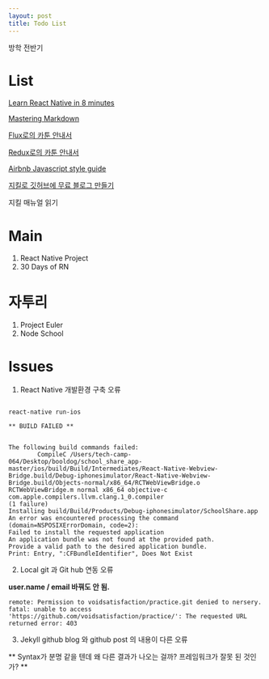 ```yaml
---
layout: post
title: Todo List
---
```


방학 전반기

# List

[Learn React Native in 8 minutes](https://medium.com/learning-new-stuff/learn-react-js-in-7-min-92a1ef023003#.o8uks1h7c)

[Mastering Markdown](https://guides.github.com/features/mastering-markdown/)

[Flux로의 카툰 안내서](http://bestalign.github.io/2015/10/06/cartoon-guide-to-flux/)

[Redux로의 카툰 안내서](http://bestalign.github.io/2015/10/26/cartoon-intro-to-redux/)

[Airbnb Javascript style guide](https://github.com/airbnb/javascript#table-of-contents)

[지킬로 깃허브에 무료 블로그 만들기](https://nolboo.kim/blog/2013/10/15/free-blog-with-github-jekyll/)

지킬 매뉴얼 읽기


# Main

1. React Native Project
2. 30 Days of RN

# 자투리

1. Project Euler
2. Node School

# Issues

1. React Native 개발환경 구축 오류

```

react-native run-ios 

** BUILD FAILED **


The following build commands failed:
       	CompileC /Users/tech-camp-064/Desktop/booldog/school_share_app-master/ios/build/Build/Intermediates/React-Native-Webview-Bridge.build/Debug-iphonesimulator/React-Native-Webview-Bridge.build/Objects-normal/x86_64/RCTWebViewBridge.o RCTWebViewBridge.m normal x86_64 objective-c com.apple.compilers.llvm.clang.1_0.compiler
(1 failure)
Installing build/Build/Products/Debug-iphonesimulator/SchoolShare.app
An error was encountered processing the command (domain=NSPOSIXErrorDomain, code=2):
Failed to install the requested application
An application bundle was not found at the provided path.
Provide a valid path to the desired application bundle.
Print: Entry, ":CFBundleIdentifier", Does Not Exist

```

2. Local git 과 Git hub 연동 오류 

**user.name / email 바꿔도 안 됨.**

```
remote: Permission to voidsatisfaction/practice.git denied to nersery.
fatal: unable to access 'https://github.com/voidsatisfaction/practice/': The requested URL returned error: 403
```

3. Jekyll github blog 와 github post 의 내용이 다른 오류

** Syntax가 분명 같을 텐데 왜 다른 결과가 나오는 걸까? 프레임워크가 잘못 된 것인가? **
